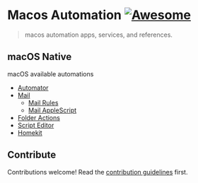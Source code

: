 # Macos Automation [![Awesome](https://awesome.re/badge.svg)](https://awesome.re)

> macos automation apps, services, and references.


## macOS Native

macOS available automations

- [Automator](https://support.apple.com/guide/automator/welcome/mac)
- [Mail](https://support.apple.com/guide/mail/welcome/mac)
    - [Mail Rules](https://support.apple.com/guide/mail/use-rules-to-manage-emails-you-receive-mlhlp1017/mac)
    - [Mail AppleScript](https://support.apple.com/guide/mail/use-scripts-as-rule-actions-mlhlp1171/13.0/mac/10.15)
- [Folder Actions](https://developer.apple.com/library/archive/documentation/AppleScript/Conceptual/AppleScriptLangGuide/reference/ASLR_folder_actions.html)
- [Script Editor](https://support.apple.com/guide/script-editor/welcome/mac)
- [Homekit](https://support.apple.com/guide/home/welcome/mac)


## Contribute

Contributions welcome! Read the [contribution guidelines](.github/CONTRIBUTING.md) first.
